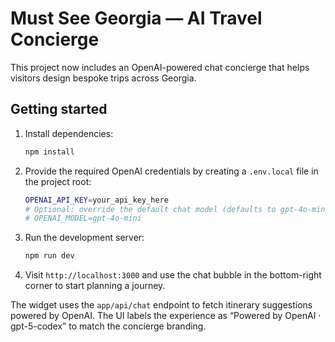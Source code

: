 # Must See Georgia — AI Travel Concierge

This project now includes an OpenAI-powered chat concierge that helps visitors design bespoke trips across Georgia.

## Getting started

1. Install dependencies:

   ```bash
   npm install
   ```

2. Provide the required OpenAI credentials by creating a `.env.local` file in the project root:

   ```bash
   OPENAI_API_KEY=your_api_key_here
   # Optional: override the default chat model (defaults to gpt-4o-mini)
   # OPENAI_MODEL=gpt-4o-mini
   ```

3. Run the development server:

   ```bash
   npm run dev
   ```

4. Visit `http://localhost:3000` and use the chat bubble in the bottom-right corner to start planning a journey.

The widget uses the `app/api/chat` endpoint to fetch itinerary suggestions powered by OpenAI. The UI labels the experience as “Powered by OpenAI · gpt-5-codex” to match the concierge branding.

